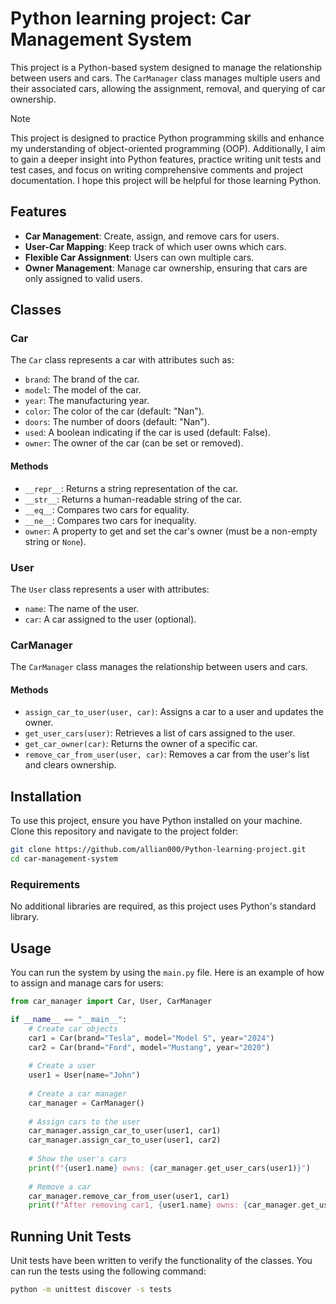 # Python learning project: Car Management System

This project is a Python-based system designed to manage the relationship between users and cars. The `CarManager` class manages multiple users and their associated cars, allowing the assignment, removal, and querying of car ownership.

> [!NOTE]
> This project is designed to practice Python programming skills and enhance my understanding of object-oriented programming (OOP). Additionally, I aim to gain a deeper insight into Python features, practice writing unit tests and test cases, and focus on writing comprehensive comments and project documentation. I hope this project will be helpful for those learning Python.

## Features

- **Car Management**: Create, assign, and remove cars for users.
- **User-Car Mapping**: Keep track of which user owns which cars.
- **Flexible Car Assignment**: Users can own multiple cars.
- **Owner Management**: Manage car ownership, ensuring that cars are only assigned to valid users.

## Classes

### Car

The `Car` class represents a car with attributes such as:

- `brand`: The brand of the car.
- `model`: The model of the car.
- `year`: The manufacturing year.
- `color`: The color of the car (default: "Nan").
- `doors`: The number of doors (default: "Nan").
- `used`: A boolean indicating if the car is used (default: False).
- `owner`: The owner of the car (can be set or removed).

#### Methods

- `__repr__`: Returns a string representation of the car.
- `__str__`: Returns a human-readable string of the car.
- `__eq__`: Compares two cars for equality.
- `__ne__`: Compares two cars for inequality.
- `owner`: A property to get and set the car's owner (must be a non-empty string or `None`).

### User

The `User` class represents a user with attributes:

- `name`: The name of the user.
- `car`: A car assigned to the user (optional).

### CarManager

The `CarManager` class manages the relationship between users and cars.

#### Methods

- `assign_car_to_user(user, car)`: Assigns a car to a user and updates the owner.
- `get_user_cars(user)`: Retrieves a list of cars assigned to the user.
- `get_car_owner(car)`: Returns the owner of a specific car.
- `remove_car_from_user(user, car)`: Removes a car from the user's list and clears ownership.

## Installation

To use this project, ensure you have Python installed on your machine. Clone this repository and navigate to the project folder:

```bash
git clone https://github.com/allian000/Python-learning-project.git
cd car-management-system
```

### Requirements

No additional libraries are required, as this project uses Python's standard library.

## Usage

You can run the system by using the `main.py` file. Here is an example of how to assign and manage cars for users:

```python
from car_manager import Car, User, CarManager

if __name__ == "__main__":
    # Create car objects
    car1 = Car(brand="Tesla", model="Model S", year="2024")
    car2 = Car(brand="Ford", model="Mustang", year="2020")
    
    # Create a user
    user1 = User(name="John")
    
    # Create a car manager
    car_manager = CarManager()
    
    # Assign cars to the user
    car_manager.assign_car_to_user(user1, car1)
    car_manager.assign_car_to_user(user1, car2)
    
    # Show the user's cars
    print(f"{user1.name} owns: {car_manager.get_user_cars(user1)}")
    
    # Remove a car
    car_manager.remove_car_from_user(user1, car1)
    print(f"After removing car1, {user1.name} owns: {car_manager.get_user_cars(user1)}")
```

## Running Unit Tests

Unit tests have been written to verify the functionality of the classes. You can run the tests using the following command:

```bash
python -m unittest discover -s tests
```

<!-- ## License

This project is licensed under the MIT License - see the [LICENSE](LICENSE) file for details. -->
